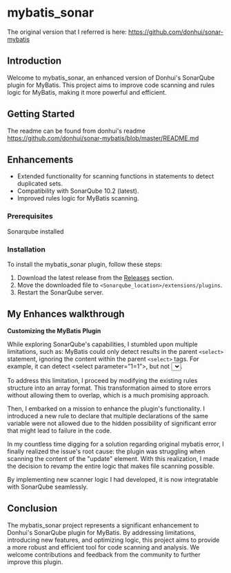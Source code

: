 # mybatis_sonar
The original version that I referred is here: https://github.com/donhui/sonar-mybatis

## Introduction

Welcome to mybatis_sonar, an enhanced version of Donhui's SonarQube plugin for MyBatis. This project aims to improve code scanning and rules logic for MyBatis, making it more powerful and efficient.


## Getting Started

The readme can be found from donhui's readme https://github.com/donhui/sonar-mybatis/blob/master/README.md

## Enhancements

- Extended functionality for scanning <SET> functions in <update> statements to detect duplicated sets.
- Compatibility with SonarQube 10.2 (latest).
- Improved rules logic for MyBatis scanning.

### Prerequisites

Sonarqube installed

### Installation

To install the mybatis_sonar plugin, follow these steps:

1. Download the latest release from the [Releases](https://github.com/Kitsune1797/mybatis_sonar/releases) section.
2. Move the downloaded file to `<Sonarqube_location>/extensions/plugins`.
3. Restart the SonarQube server.



## My Enhances walkthrough

**Customizing the MyBatis Plugin**

While exploring SonarQube's capabilities, I stumbled upon multiple limitations, such as: MyBatis could only detect results in the parent `<select>` statement, ignoring the content within the parent `<select>` tags. For example, it can detect <select parameter=”1=1”>, but not <select> SELECT 1=1 </select>.

To address this limitation, I proceed by modifying the existing rules structure into an array format. This transformation aimed to store errors without allowing them to overlap, which is a much promising approach. 

Then, I embarked on a mission to enhance the plugin's functionality. I introduced a new rule to declare that multiple declarations of the same variable were not allowed due to the hidden possibility of significant error that might lead to failure in the code.

In my countless time digging for a solution regarding original mybatis error, I finally realized the issue's root cause: the plugin was struggling when scanning the content of the "update" element. With this realization, I made the decision to revamp the entire logic that makes file scanning possible.

By implementing new scanner logic I had developed, it is now integratable with SonarQube seamlessly. 

## Conclusion

The mybatis_sonar project represents a significant enhancement to Donhui's SonarQube plugin for MyBatis. By addressing limitations, introducing new features, and optimizing logic, this project aims to provide a more robust and efficient tool for code scanning and analysis. We welcome contributions and feedback from the community to further improve this plugin.
